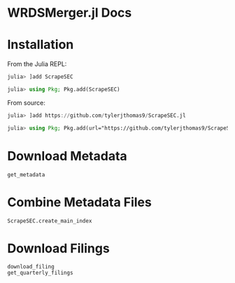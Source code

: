 # WRDSMerger.jl Docs

# Installation
From the Julia REPL:
```julia
julia> ]add ScrapeSEC
```

```julia
julia> using Pkg; Pkg.add(ScrapeSEC)
```

From source:
```julia
julia> ]add https://github.com/tylerjthomas9/ScrapeSEC.jl
```

```julia
julia> using Pkg; Pkg.add(url="https://github.com/tylerjthomas9/ScrapeSEC.jl")
```

# Download Metadata
```@docs
get_metadata
```

# Combine Metadata Files
```@docs
ScrapeSEC.create_main_index
```

# Download Filings
```@docs
download_filing
get_quarterly_filings
```

